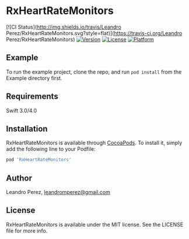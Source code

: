 # RxHeartRateMonitors

[![CI Status](http://img.shields.io/travis/Leandro Perez/RxHeartRateMonitors.svg?style=flat)](https://travis-ci.org/Leandro Perez/RxHeartRateMonitors)
[![Version](https://img.shields.io/cocoapods/v/RxHeartRateMonitors.svg?style=flat)](http://cocoapods.org/pods/RxHeartRateMonitors)
[![License](https://img.shields.io/cocoapods/l/RxHeartRateMonitors.svg?style=flat)](http://cocoapods.org/pods/RxHeartRateMonitors)
[![Platform](https://img.shields.io/cocoapods/p/RxHeartRateMonitors.svg?style=flat)](http://cocoapods.org/pods/RxHeartRateMonitors)

## Example

To run the example project, clone the repo, and run `pod install` from the Example directory first.

## Requirements
Swift 3.0/4.0

## Installation

RxHeartRateMonitors is available through [CocoaPods](http://cocoapods.org). To install
it, simply add the following line to your Podfile:

```ruby
pod 'RxHeartRateMonitors'
```

## Author

Leandro Perez, leandromperez@gmail.com

## License

RxHeartRateMonitors is available under the MIT license. See the LICENSE file for more info.
